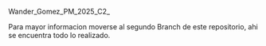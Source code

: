 Wander_Gomez_PM_2025_C2_

Para mayor informacion moverse al segundo Branch de este repositorio, 
ahi se encuentra todo lo realizado.
